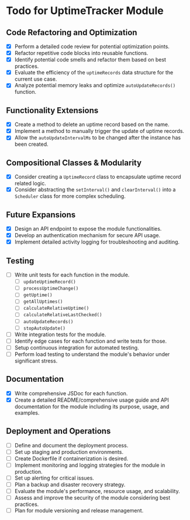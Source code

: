 # Todo for UptimeTracker Module

## Code Refactoring and Optimization

- [x] Perform a detailed code review for potential optimization points.
- [x] Refactor repetitive code blocks into reusable functions.
- [x] Identify potential code smells and refactor them based on best practices.
- [x] Evaluate the efficiency of the `uptimeRecords` data structure for the current use case.
- [x] Analyze potential memory leaks and optimize `autoUpdateRecords()` function.

## Functionality Extensions

- [x] Create a method to delete an uptime record based on the name.
- [x] Implement a method to manually trigger the update of uptime records.
- [x] Allow the `autoUpdateIntervalMs` to be changed after the instance has been created.

## Compositional Classes & Modularity

- [x] Consider creating a `UptimeRecord` class to encapsulate uptime record related logic.
- [x] Consider abstracting the `setInterval()` and `clearInterval()` into a `Scheduler` class for more complex scheduling.

## Future Expansions

- [x] Design an API endpoint to expose the module functionalities.
- [x] Develop an authentication mechanism for secure API usage.
- [x] Implement detailed activity logging for troubleshooting and auditing.

## Testing

- [ ] Write unit tests for each function in the module.
  - [ ] `updateUptimeRecord()`
  - [ ] `processUptimeChange()`
  - [ ] `getUptime()`
  - [ ] `getAllUptimes()`
  - [ ] `calculateRelativeUptime()`
  - [ ] `calculateRelativeLastChecked()`
  - [ ] `autoUpdateRecords()`
  - [ ] `stopAutoUpdate()`
- [ ] Write integration tests for the module.
- [ ] Identify edge cases for each function and write tests for those.
- [ ] Setup continuous integration for automated testing.
- [ ] Perform load testing to understand the module's behavior under significant stress.

## Documentation

- [x] Write comprehensive JSDoc for each function.
- [x] Create a detailed README/comprehensive usage guide and API documentation for the module including its purpose, usage, and examples.

## Deployment and Operations

- [ ] Define and document the deployment process.
- [ ] Set up staging and production environments.
- [ ] Create Dockerfile if containerization is desired.
- [ ] Implement monitoring and logging strategies for the module in production.
- [ ] Set up alerting for critical issues.
- [ ] Plan a backup and disaster recovery strategy.
- [ ] Evaluate the module's performance, resource usage, and scalability.
- [ ] Assess and improve the security of the module considering best practices.
- [ ] Plan for module versioning and release management.
